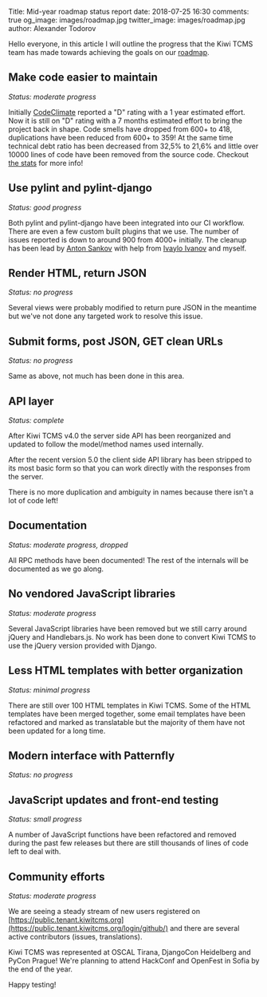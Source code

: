 Title: Mid-year roadmap status report
date: 2018-07-25 16:30
comments: true
og_image: images/roadmap.jpg
twitter_image: images/roadmap.jpg
author: Alexander Todorov

Hello everyone, in this article I will outline the progress that the Kiwi TCMS
team has made towards achieving the goals on our
[roadmap]({filename}2018-01-22-milestones.markdown).


Make code easier to maintain
----------------------------

*Status: moderate progress*

Initially [CodeClimate](https://codeclimate.com/github/kiwitcms/Kiwi) reported
a "D" rating with a 1 year estimated effort. Now it is still on "D" rating with
a 7 months estimated effort to bring the project back in shape.
Code smells have dropped from 600+ to 418, duplications have been reduced from 600+ to 359!
At the same time technical debt ratio has been decreased from 32,5% to 21,6% and
little over 10000 lines of code have been removed from the source code.
Checkout
[the stats](https://codeclimate.com/github/kiwitcms/Kiwi/trends/technical_debt)
for more info!



Use pylint and pylint-django
----------------------------

*Status: good progress*

Both pylint and pylint-django have been integrated into our CI workflow. There are even
a few custom built plugins that we use. The number of issues reported is down to around 900
from 4000+ initially. The cleanup has been lead by [Anton Sankov](https://github.com/asankov)
with help from [Ivaylo Ivanov](https://github.com/ivo0126) and myself.


Render HTML, return JSON
------------------------

*Status: no progress*

Several views were probably modified to return pure JSON in the meantime but we've not
done any targeted work to resolve this issue.


Submit forms, post JSON, GET clean URLs
---------------------------------------

*Status: no progress*

Same as above, not much has been done in this area.



API layer
---------

*Status: complete*

After Kiwi TCMS v4.0 the server side API has been reorganized and updated
to follow the model/method names used internally.

After the recent version 5.0 the client side API library has been stripped
to its most basic form so that you can work directly with the responses from
the server.

There is no more duplication and ambiguity in names because there isn't
a lot of code left!


Documentation
-------------

*Status: moderate progress, dropped*

All RPC methods have been documented! The rest of the internals will be documented
as we go along.


No vendored JavaScript libraries
--------------------------------

*Status: moderate progress*

Several JavaScript libraries have been removed but we still carry around jQuery
and Handlebars.js. No work has been done to convert Kiwi TCMS to use the jQuery
version provided with Django.


Less HTML templates with better organization
--------------------------------------------

*Status: minimal progress*


There are still over 100 HTML templates in Kiwi TCMS. Some of the HTML templates
have been merged together, some email templates have been refactored and marked
as translatable but the majority of them have not been updated for a long time.


Modern interface with Patternfly
--------------------------------

*Status: no progress*


JavaScript updates and front-end testing
----------------------------------------

*Status: small progress*

A number of JavaScript functions have been refactored and removed during the
past few releases but there are still thousands of lines of code left to deal with.


Community efforts
------------------

*Status: moderate progress*

We are seeing a steady stream of new users registered on
[https://public.tenant.kiwitcms.org](https://public.tenant.kiwitcms.org/login/github/) and
there are several active contributors (issues, translations).

Kiwi TCMS was represented at OSCAL Tirana, DjangoCon Heidelberg and PyCon Prague!
We're planning to attend HackConf and OpenFest in Sofia by the end of the year.


Happy testing!
